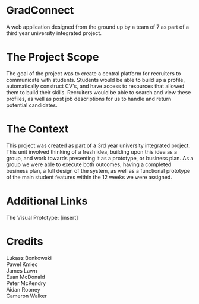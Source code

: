 # GradConnect
A web application designed from the ground up by a team of 7 as part of a third year university integrated project.

# The Project Scope
The goal of the project was to create a central platform for recruiters to communicate with students. Students would be able to build up a profile, automatically construct CV's, and have access to resources that allowed them to build their skills. Recruiters would be able to search and view these profiles, as well as post job descriptions for us to handle and return potential candidates.

# The Context
This project was created as part of a 3rd year university integrated project. This unit involved thinking of a fresh idea, building upon this idea as a group, and work towards presenting it as a prototype, or business plan. As a group we were able to execute both outcomes, having a completed business plan, a full design of the system, as well as a functional prototype of the main student features within the 12 weeks we were assigned.

# Additional Links
The Visual Prototype: [insert]

# Credits
Lukasz Bonkowski  
Pawel Kmiec  
James Lawn  
Euan McDonald  
Peter McKendry  
Aidan Rooney  
Cameron Walker  
